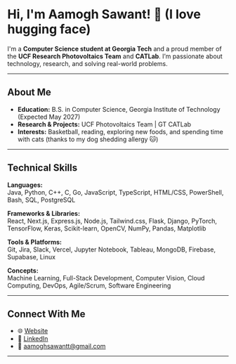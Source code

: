 # Hi, I'm Aamogh Sawant! 🤗 (I love hugging face)

I'm a **Computer Science student at Georgia Tech** and a proud member of the **UCF Research Photovoltaics Team** and **CATLab**. I’m passionate about technology, research, and solving real-world problems.

---

## About Me

- **Education:** B.S. in Computer Science, Georgia Institute of Technology (Expected May 2027)  
- **Research & Projects:** UCF Photovoltaics Team | GT CATLab  
- **Interests:** Basketball, reading, exploring new foods, and spending time with cats (thanks to my dog shedding allergy 🐱)  

---

## Technical Skills

**Languages:**  
Java, Python, C++, C, Go, JavaScript, TypeScript, HTML/CSS, PowerShell, Bash, SQL, PostgreSQL  

**Frameworks & Libraries:**  
React, Next.js, Express.js, Node.js, Tailwind.css, Flask, Django, PyTorch, TensorFlow, Keras, Scikit-learn, OpenCV, NumPy, Pandas, Matplotlib  

**Tools & Platforms:**  
Git, Jira, Slack, Vercel, Jupyter Notebook, Tableau, MongoDB, Firebase, Supabase, Linux  

**Concepts:**  
Machine Learning, Full-Stack Development, Computer Vision, Cloud Computing, DevOps, Agile/Scrum, Software Engineering  

---

## Connect With Me

- 🌐 [Website](https://aamogh.vercel.app)  
- 🔗 [LinkedIn](https://linkedin.com/in/aamoghsawant)  
- 📧 aamoghsawantt@gmail.com

---

